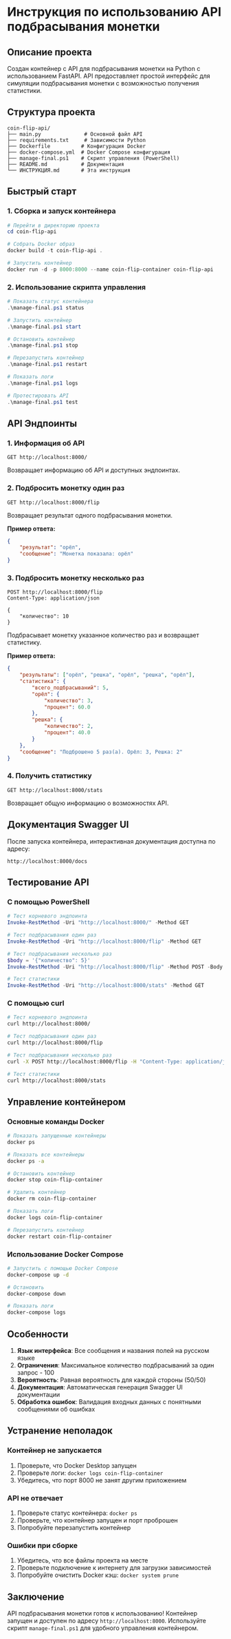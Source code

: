 # Инструкция по использованию API подбрасывания монетки

## Описание проекта

Создан контейнер с API для подбрасывания монетки на Python с использованием FastAPI. API предоставляет простой интерфейс для симуляции подбрасывания монетки с возможностью получения статистики.

## Структура проекта

```
coin-flip-api/
├── main.py              # Основной файл API
├── requirements.txt     # Зависимости Python
├── Dockerfile          # Конфигурация Docker
├── docker-compose.yml  # Docker Compose конфигурация
├── manage-final.ps1    # Скрипт управления (PowerShell)
├── README.md           # Документация
└── ИНСТРУКЦИЯ.md       # Эта инструкция
```

## Быстрый старт

### 1. Сборка и запуск контейнера

```powershell
# Перейти в директорию проекта
cd coin-flip-api

# Собрать Docker образ
docker build -t coin-flip-api .

# Запустить контейнер
docker run -d -p 8000:8000 --name coin-flip-container coin-flip-api
```

### 2. Использование скрипта управления

```powershell
# Показать статус контейнера
.\manage-final.ps1 status

# Запустить контейнер
.\manage-final.ps1 start

# Остановить контейнер
.\manage-final.ps1 stop

# Перезапустить контейнер
.\manage-final.ps1 restart

# Показать логи
.\manage-final.ps1 logs

# Протестировать API
.\manage-final.ps1 test
```

## API Эндпоинты

### 1. Информация об API
```
GET http://localhost:8000/
```
Возвращает информацию об API и доступных эндпоинтах.

### 2. Подбросить монетку один раз
```
GET http://localhost:8000/flip
```
Возвращает результат одного подбрасывания монетки.

**Пример ответа:**
```json
{
    "результат": "орёл",
    "сообщение": "Монетка показала: орёл"
}
```

### 3. Подбросить монетку несколько раз
```
POST http://localhost:8000/flip
Content-Type: application/json

{
    "количество": 10
}
```
Подбрасывает монетку указанное количество раз и возвращает статистику.

**Пример ответа:**
```json
{
    "результаты": ["орёл", "решка", "орёл", "решка", "орёл"],
    "статистика": {
        "всего_подбрасываний": 5,
        "орёл": {
            "количество": 3,
            "процент": 60.0
        },
        "решка": {
            "количество": 2,
            "процент": 40.0
        }
    },
    "сообщение": "Подброшено 5 раз(а). Орёл: 3, Решка: 2"
}
```

### 4. Получить статистику
```
GET http://localhost:8000/stats
```
Возвращает общую информацию о возможностях API.

## Документация Swagger UI

После запуска контейнера, интерактивная документация доступна по адресу:
```
http://localhost:8000/docs
```

## Тестирование API

### С помощью PowerShell
```powershell
# Тест корневого эндпоинта
Invoke-RestMethod -Uri "http://localhost:8000/" -Method GET

# Тест подбрасывания один раз
Invoke-RestMethod -Uri "http://localhost:8000/flip" -Method GET

# Тест подбрасывания несколько раз
$body = '{"количество": 5}'
Invoke-RestMethod -Uri "http://localhost:8000/flip" -Method POST -Body $body -ContentType "application/json"

# Тест статистики
Invoke-RestMethod -Uri "http://localhost:8000/stats" -Method GET
```

### С помощью curl
```bash
# Тест корневого эндпоинта
curl http://localhost:8000/

# Тест подбрасывания один раз
curl http://localhost:8000/flip

# Тест подбрасывания несколько раз
curl -X POST http://localhost:8000/flip -H "Content-Type: application/json" -d '{"количество": 5}'

# Тест статистики
curl http://localhost:8000/stats
```

## Управление контейнером

### Основные команды Docker
```bash
# Показать запущенные контейнеры
docker ps

# Показать все контейнеры
docker ps -a

# Остановить контейнер
docker stop coin-flip-container

# Удалить контейнер
docker rm coin-flip-container

# Показать логи
docker logs coin-flip-container

# Перезапустить контейнер
docker restart coin-flip-container
```

### Использование Docker Compose
```bash
# Запустить с помощью Docker Compose
docker-compose up -d

# Остановить
docker-compose down

# Показать логи
docker-compose logs
```

## Особенности

1. **Язык интерфейса**: Все сообщения и названия полей на русском языке
2. **Ограничения**: Максимальное количество подбрасываний за один запрос - 100
3. **Вероятность**: Равная вероятность для каждой стороны (50/50)
4. **Документация**: Автоматическая генерация Swagger UI документации
5. **Обработка ошибок**: Валидация входных данных с понятными сообщениями об ошибках

## Устранение неполадок

### Контейнер не запускается
1. Проверьте, что Docker Desktop запущен
2. Проверьте логи: `docker logs coin-flip-container`
3. Убедитесь, что порт 8000 не занят другим приложением

### API не отвечает
1. Проверьте статус контейнера: `docker ps`
2. Проверьте, что контейнер запущен и порт проброшен
3. Попробуйте перезапустить контейнер

### Ошибки при сборке
1. Убедитесь, что все файлы проекта на месте
2. Проверьте подключение к интернету для загрузки зависимостей
3. Попробуйте очистить Docker кэш: `docker system prune`

## Заключение

API подбрасывания монетки готов к использованию! Контейнер запущен и доступен по адресу `http://localhost:8000`. Используйте скрипт `manage-final.ps1` для удобного управления контейнером. 
